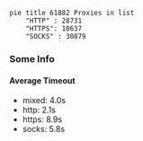
```mermaid
pie title 61882 Proxies in list
    "HTTP" : 28731
    "HTTPS": 10637
    "SOCKS" : 30879
```

### Some Info
#### Average Timeout

- mixed: 4.0s
- http: 2.1s
- https: 8.9s
- socks: 5.8s